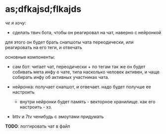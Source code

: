 # as;dfkajsd;flkajds

*че я хочу*:
- сделать твич бота, чтобы он реагировал на чат, наверно с нейронкой

для этого он будет брать снапшоты чата переодически, или реагировать на его теги, и отвечать

основные компоненты:
- сам бот: читает чат, переодически + по тегам
    так же он будет собивать мета инфу о чате, типа насколько человек активен, и чаще собирать инфу об активных участниках чата.

- нейронка: получает снапшот, и отвечает. надо будет получше ее настроить
    - внутри нейронки будет память - векторное хранилище. как его настроить - хз.
- bttv и 7tv ченибудь с эмоутами придумать

**TODO**: 
логгировать чат в файл

